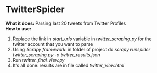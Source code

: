 # TwitterSpider
<b>What it does:</b> Parsing last 20 tweets from Twitter Profiles<br>
<b>How to use:</b><br>
1. Replace the link in <i> start_urls</i> variable in <i>twitter_scraping.py</i> for the twitter account that you want to parse<br>
2. Using <i>Scrapy framework</i>: in folder of project do <i>scrapy runspider twitter_scraping.py -o twitter_results.json</i><br>
3. Run <i>twitter_final_view.py</i><br>
4. It's all done: results are in file called <i>twitter_view.html</i>
